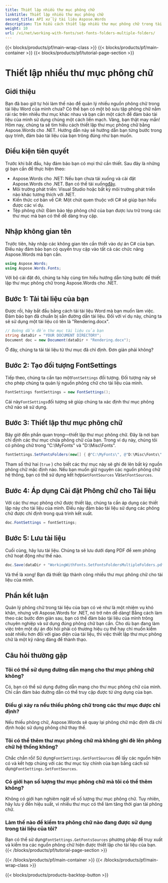 ```yaml
---
title: Thiết lập nhiều thư mục phông chữ
linktitle: Thiết lập nhiều thư mục phông chữ
second_title: API xử lý tài liệu Aspose.Words
description: Tìm hiểu cách thiết lập nhiều thư mục phông chữ trong tài liệu Word của bạn bằng Aspose.Words cho .NET. Hướng dẫn từng bước này đảm bảo tài liệu của bạn sử dụng đúng phông chữ bạn cần.
weight: 10
url: /vi/net/working-with-fonts/set-fonts-folders-multiple-folders/
---
```


{{< blocks/products/pf/main-wrap-class >}}
{{< blocks/products/pf/main-container >}}
{{< blocks/products/pf/tutorial-page-section >}}

# Thiết lập nhiều thư mục phông chữ

## Giới thiệu

Bạn đã bao giờ tự hỏi làm thế nào để quản lý nhiều nguồn phông chữ trong tài liệu Word của mình chưa? Có thể bạn có một bộ sưu tập phông chữ nằm rải rác trên nhiều thư mục khác nhau và bạn cần một cách để đảm bảo tài liệu của mình sử dụng chúng một cách liền mạch. Vâng, bạn thật may mắn! Hôm nay, chúng ta sẽ tìm hiểu cách thiết lập thư mục phông chữ bằng Aspose.Words cho .NET. Hướng dẫn này sẽ hướng dẫn bạn từng bước trong quy trình, đảm bảo tài liệu của bạn trông đúng như bạn muốn.

## Điều kiện tiên quyết

Trước khi bắt đầu, hãy đảm bảo bạn có mọi thứ cần thiết. Sau đây là những gì bạn cần để thực hiện theo:

-  Aspose.Words cho .NET: Nếu bạn chưa tải xuống và cài đặt Aspose.Words cho .NET. Bạn có thể tải xuống[đây](https://releases.aspose.com/words/net/).
- Môi trường phát triển: Visual Studio hoặc bất kỳ môi trường phát triển nào khác tương thích với .NET.
- Kiến thức cơ bản về C#: Một chút quen thuộc với C# sẽ giúp bạn hiểu được các ví dụ.
- Tệp phông chữ: Đảm bảo tệp phông chữ của bạn được lưu trữ trong các thư mục mà bạn có thể dễ dàng truy cập.

## Nhập không gian tên

Trước tiên, hãy nhập các không gian tên cần thiết vào dự án C# của bạn. Điều này đảm bảo bạn có quyền truy cập vào tất cả các chức năng Aspose.Words mà bạn cần.

```csharp
using Aspose.Words;
using Aspose.Words.Fonts;
```

Với bộ cài đặt đó, chúng ta hãy cùng tìm hiểu hướng dẫn từng bước để thiết lập thư mục phông chữ trong Aspose.Words cho .NET.

## Bước 1: Tải tài liệu của bạn

Được rồi, hãy bắt đầu bằng cách tải tài liệu Word mà bạn muốn làm việc. Đảm bảo bạn đã chuẩn bị sẵn đường dẫn tài liệu. Đối với ví dụ này, chúng ta sẽ sử dụng một tài liệu có tên là "Rendering.docx".

```csharp
// Đường dẫn đến thư mục tài liệu của bạn
string dataDir = "YOUR DOCUMENT DIRECTORY";
Document doc = new Document(dataDir + "Rendering.docx");
```

Ở đây, chúng ta tải tài liệu từ thư mục đã chỉ định. Đơn giản phải không?

## Bước 2: Tạo đối tượng FontSettings

 Tiếp theo, chúng ta cần tạo một`FontSettings` đối tượng. Đối tượng này sẽ cho phép chúng ta quản lý nguồn phông chữ cho tài liệu của mình.

```csharp
FontSettings fontSettings = new FontSettings();
```

 Cái này`FontSettings`đối tượng sẽ giúp chúng ta xác định thư mục phông chữ nào sẽ sử dụng.

## Bước 3: Thiết lập thư mục phông chữ

Bây giờ đến phần quan trọng—thiết lập thư mục phông chữ. Đây là nơi bạn chỉ định các thư mục chứa phông chữ của bạn. Trong ví dụ này, chúng tôi có phông chữ trong "C:\MyFonts\" và "D:\Misc\Fonts\".

```csharp
fontSettings.SetFontsFolders(new[] { @"C:\MyFonts\", @"D:\Misc\Fonts\" }, true);
```

Tham số thứ hai (`true` ) cho biết các thư mục này sẽ ghi đè lên bất kỳ nguồn phông chữ mặc định nào. Nếu bạn muốn giữ nguyên các nguồn phông chữ hệ thống, bạn có thể sử dụng kết hợp`GetFontSources` Và`SetFontSources`.

## Bước 4: Áp dụng Cài đặt Phông chữ cho Tài liệu

Với các thư mục phông chữ được thiết lập, chúng ta cần áp dụng các thiết lập này cho tài liệu của mình. Điều này đảm bảo tài liệu sử dụng các phông chữ được chỉ định trong quá trình kết xuất.

```csharp
doc.FontSettings = fontSettings;
```

## Bước 5: Lưu tài liệu

Cuối cùng, hãy lưu tài liệu. Chúng ta sẽ lưu dưới dạng PDF để xem phông chữ hoạt động như thế nào.

```csharp
doc.Save(dataDir + "WorkingWithFonts.SetFontsFoldersMultipleFolders.pdf");
```

Và thế là xong! Bạn đã thiết lập thành công nhiều thư mục phông chữ cho tài liệu của mình.

## Phần kết luận

Quản lý phông chữ trong tài liệu của bạn có vẻ như là một nhiệm vụ khó khăn, nhưng với Aspose.Words for .NET, nó trở nên dễ dàng! Bằng cách làm theo các bước đơn giản sau, bạn có thể đảm bảo tài liệu của mình trông chuyên nghiệp và sử dụng đúng phông chữ bạn cần. Cho dù bạn đang làm việc trên một dự án đòi hỏi phải có thương hiệu cụ thể hay chỉ muốn kiểm soát nhiều hơn đối với giao diện của tài liệu, thì việc thiết lập thư mục phông chữ là một kỹ năng đáng để thành thạo.

## Câu hỏi thường gặp

### Tôi có thể sử dụng đường dẫn mạng cho thư mục phông chữ không?
Có, bạn có thể sử dụng đường dẫn mạng cho thư mục phông chữ của mình. Chỉ cần đảm bảo đường dẫn có thể truy cập được từ ứng dụng của bạn.

### Điều gì xảy ra nếu thiếu phông chữ trong các thư mục được chỉ định?
Nếu thiếu phông chữ, Aspose.Words sẽ quay lại phông chữ mặc định đã chỉ định hoặc sử dụng phông chữ thay thế.

### Tôi có thể thêm thư mục phông chữ mà không ghi đè lên phông chữ hệ thống không?
 Chắc chắn rồi! Sử dụng`FontSettings.GetFontSources` để lấy các nguồn hiện có và kết hợp chúng với các thư mục tùy chỉnh của bạn bằng cách sử dụng`FontSettings.SetFontSources`.

### Có giới hạn số lượng thư mục phông chữ mà tôi có thể thêm không?
Không có giới hạn nghiêm ngặt về số lượng thư mục phông chữ. Tuy nhiên, hãy lưu ý đến hiệu suất, vì nhiều thư mục có thể làm tăng thời gian tải phông chữ.

### Làm thế nào để kiểm tra phông chữ nào đang được sử dụng trong tài liệu của tôi?
 Bạn có thể sử dụng`FontSettings.GetFontsSources` phương pháp để truy xuất và kiểm tra các nguồn phông chữ hiện được thiết lập cho tài liệu của bạn.
{{< /blocks/products/pf/tutorial-page-section >}}

{{< /blocks/products/pf/main-container >}}
{{< /blocks/products/pf/main-wrap-class >}}

{{< blocks/products/products-backtop-button >}}
